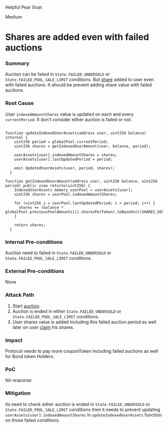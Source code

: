 Helpful Pear Goat

Medium

# Shares are added even with failed auctions

### Summary

Auction can be failed in  `State.FAILED_UNDERSOLD` or `State.FAILED_POOL_SALE_LIMIT` conditions. But [share](https://github.com/sherlock-audit/2024-12-plaza-finance/blob/14a962c52a8f4731bbe4655a2f6d0d85e144c7c2/plaza-evm/src/BondToken.sol#L194C18-L194C50)  added to user even with failed auctions. It should be prevent adding share value with failed auctions.   

### Root Cause

User `indexedAmountShares`  value is updated on each and every `currentPeriod`. It don't consider either auction is failed or not. 

```solidity

function updateIndexedUserAssets(address user, uint256 balance) internal {
    uint256 period = globalPool.currentPeriod;
    uint256 shares = getIndexedUserAmount(user, balance, period);
    
    userAssets[user].indexedAmountShares = shares;
    userAssets[user].lastUpdatedPeriod = period;

    emit UpdatedUserAssets(user, period, shares);
  }
```

```solidity
function getIndexedUserAmount(address user, uint256 balance, uint256 period) public view returns(uint256) {
    IndexedUserAssets memory userPool = userAssets[user];
    uint256 shares = userPool.indexedAmountShares;

    for (uint256 i = userPool.lastUpdatedPeriod; i < period; i++) {
      shares += (balance * globalPool.previousPoolAmounts[i].sharesPerToken).toBaseUnit(SHARES_DECIMALS);
    }

    return shares;
  }
```


### Internal Pre-conditions

Auction need to failed in `State.FAILED_UNDERSOLD` or `State.FAILED_POOL_SALE_LIMIT` conditions.

### External Pre-conditions

None

### Attack Path

1. Start [auction](https://github.com/sherlock-audit/2024-12-plaza-finance/blob/14a962c52a8f4731bbe4655a2f6d0d85e144c7c2/plaza-evm/src/Pool.sol#L530C12-L530C24).
2. Auction is ended in either `State.FAILED_UNDERSOLD` or `State.FAILED_POOL_SALE_LIMIT` conditions.
3. User shares value is added including this failed auction period as well later on user [claim](https://github.com/sherlock-audit/2024-12-plaza-finance/blob/14a962c52a8f4731bbe4655a2f6d0d85e144c7c2/plaza-evm/src/Distributor.sol#L78C12-L78C17) his shares.

### Impact

Protocol needs to pay more couponToken including failed auctions as well for Bond token Holders. 

### PoC

_No response_

### Mitigation

Its need to check either auction is ended in `State.FAILED_UNDERSOLD` or `State.FAILED_POOL_SALE_LIMIT` conditions then it needs to prevent updating  `userAssets[user].indexedAmountShares` in `updateIndexedUserAssets` function on those failed conditions. 